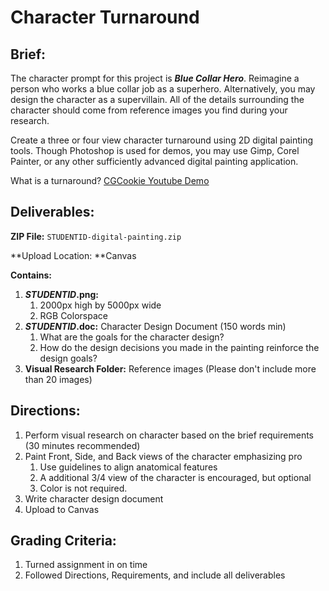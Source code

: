 # Character Turnaround

## Brief:

The character prompt for this project is _**Blue Collar Hero**_. Reimagine a person who works a blue collar job as a superhero. Alternatively, you may design the character as a supervillain. All of the details surrounding the character should come from reference images you find during your research.

Create a three or four view character turnaround using 2D digital painting tools. Though Photoshop is used for demos, you may use Gimp, Corel Painter, or any other sufficiently advanced digital painting application.

What is a turnaround? [CGCookie Youtube Demo](https://www.youtube.com/watch?v=zg_i3NAA2CQ)

## **Deliverables:**

**ZIP File:** `STUDENTID-digital-painting.zip`

**Upload Location: **Canvas

**Contains:**

1. _**STUDENTID**_**.png:**
   1. 2000px high by 5000px wide
   2. RGB Colorspace
2. _**STUDENTID**_**.doc:** Character Design Document \(150 words min\)
   1. What are the goals for the character design?
   2. How do the design decisions you made in the painting reinforce the design goals?
3. **Visual Research Folder:** Reference images \(Please don't include more than 20 images\)

## Directions:

1. Perform visual research on character based on the brief requirements \(30 minutes recommended\)
2. Paint Front, Side, and Back views of the character emphasizing pro
   1. Use guidelines to align anatomical features
   2. A additional 3/4 view of the character is encouraged, but optional
   3. Color is not required.
3. Write character design document
4. Upload to Canvas

## Grading Criteria:

1. Turned assignment in on time
2. Followed Directions, Requirements, and include all deliverables



